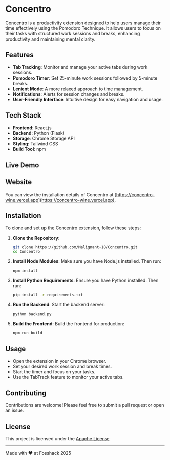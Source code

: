 # Concentro

Concentro is a productivity extension designed to help users manage their time effectively using the Pomodoro Technique. It allows users to focus on their tasks with structured work sessions and breaks, enhancing productivity and maintaining mental clarity.

## Features

- **Tab Tracking**: Monitor and manage your active tabs during work sessions.
- **Pomodoro Timer**: Set 25-minute work sessions followed by 5-minute breaks.
- **Lenient Mode**: A more relaxed approach to time management.
- **Notifications**: Alerts for session changes and breaks.
- **User-Friendly Interface**: Intuitive design for easy navigation and usage.

## Tech Stack

- **Frontend**: React.js
- **Backend**: Python (Flask)
- **Storage**: Chrome Storage API
- **Styling**: Tailwind CSS
- **Build Tool**: npm

## Live Demo


## Website

You can view the installation details of Concentro at [https://concentro-wine.vercel.app](https://concentro-wine.vercel.app).

## Installation

To clone and set up the Concentro extension, follow these steps:

1. **Clone the Repository**:
   ```bash
   git clone https://github.com/Malignant-18/Concentro.git
   cd Concentro
   ```

2. **Install Node Modules**:
   Make sure you have Node.js installed. Then run:
   ```bash
   npm install
   ```

3. **Install Python Requirements**:
   Ensure you have Python installed. Then run:
   ```bash
   pip install -r requirements.txt
   ```

4. **Run the Backend**:
   Start the backend server:
   ```bash
   python backend.py
   ```

5. **Build the Frontend**:
   Build the frontend for production:
   ```bash
   npm run build
   ```

## Usage

- Open the extension in your Chrome browser.
- Set your desired work session and break times.
- Start the timer and focus on your tasks.
- Use the TabTrack feature to monitor your active tabs.

## Contributing

Contributions are welcome! Please feel free to submit a pull request or open an issue.

## License

This project is licensed under the [Apache License](LICENSE)

---

Made with ❤️ at Fosshack 2025 
